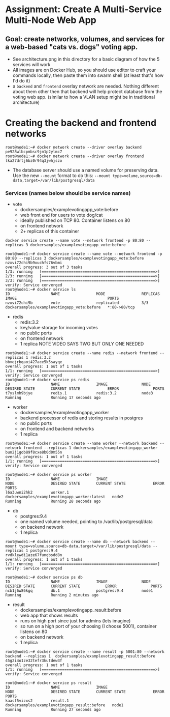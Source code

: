 # Assignment: Create A Multi-Service Multi-Node Web App

## Goal: create networks, volumes, and services for a web-based "cats vs. dogs" voting app.

- See architecture.png in this directory for a basic diagram of how the 5 services will work
- All images are on Docker Hub, so you should use editor to craft your commands locally, then paste them into swarm shell (at least that's how I'd do it)
- a `backend` and `frontend` overlay network are needed. Nothing different about them other then that backend will help protect database from the voting web app. (similar to how a VLAN setup might be in traditional architecture)

# Creating the backend and frontend networks
```
root@node1:~# docker network create --driver overlay backend
pe928wlbcpmbsc9jm1p2ylmc7
root@node1:~# docker network create --driver overlay frontend
lka27drtj6bz0r94q3jwhjszo
```
- The database server should use a named volume for preserving data. Use the new `--mount` format to do this: `--mount type=volume,source=db-data,target=/var/lib/postgresql/data`

### Services (names below should be service names)
- vote
    - dockersamples/examplevotingapp_vote:before
    - web front end for users to vote dog/cat
    - ideally published on TCP 80. Container listens on 80
    - on frontend network
    - 2+ replicas of this container

```
docker service create --name vote --network frontend -p 80:80 --replicas 3 dockersamples/examplevotingapp_vote:before

root@node1:~# docker service create --name vote --network frontend -p 80:80 --replicas 3 dockersamples/examplevotingapp_vote:before 
nzxvi72chi9b9xuchfs76vbmi
overall progress: 3 out of 3 tasks 
1/3: running   [==================================================>] 
2/3: running   [==================================================>] 
3/3: running   [==================================================>] 
verify: Service converged 
root@node1:~# docker service ls
ID                  NAME                MODE                REPLICAS            IMAGE                                        PORTS
nzxvi72chi9b        vote                replicated          3/3                 dockersamples/examplevotingapp_vote:before   *:80->80/tcp

```
- redis
    - redis:3.2
    - key/value storage for incoming votes
    - no public ports
    - on frontend network
    - 1 replica NOTE VIDEO SAYS TWO BUT ONLY ONE NEEDED

```
root@node1:~# docker service create --name redis --network frontend --replicas 1 redis:3.2
bbvejrbqaoi427ace5k5sayqe
overall progress: 1 out of 1 tasks 
1/1: running   [==================================================>] 
verify: Service converged 
root@node1:~# docker service ps redis
ID                  NAME                IMAGE               NODE                DESIRED STATE       CURRENT STATE            ERROR               PORTS
t7yslmh9bjye        redis.1             redis:3.2           node3               Running             Running 17 seconds ago                       
```

- worker
    - dockersamples/examplevotingapp_worker
    - backend processor of redis and storing results in postgres
    - no public ports
    - on frontend and backend networks
    - 1 replica

```
root@node1:~# docker service create --name worker --network backend --network frontend --replicas 1 dockersamples/examplevotingapp_worker
bun2j1gob89f8cxe8b0d0m55n
overall progress: 1 out of 1 tasks 
1/1: running   [==================================================>] 
verify: Service converged 

root@node1:~# docker service ps worker 
ID                  NAME                IMAGE                                          NODE                DESIRED STATE       CURRENT STATE            ERROR               PORTS
l6a3uwni2hk2        worker.1            dockersamples/examplevotingapp_worker:latest   node2               Running             Running 28 seconds ago           
```

- db
    - postgres:9.4
    - one named volume needed, pointing to /var/lib/postgresql/data
    - on backend network
    - 1 replica

```
root@node1:~# docker service create --name db --network backend --mount type=volume,source=db-data,target=/var/lib/postgresql/data --replicas 1 postgres:9.4
rvdklewdi1aze67fungbsdd8n
overall progress: 1 out of 1 tasks 
1/1: running   [==================================================>] 
verify: Service converged 

root@node1:~# docker service ps db 
ID                  NAME                IMAGE               NODE                DESIRED STATE       CURRENT STATE           ERROR               PORTS
ncb1j6w86kgq        db.1                postgres:9.4        node1               Running             Running 2 minutes ago   
```
- result
    - dockersamples/examplevotingapp_result:before
    - web app that shows results
    - runs on high port since just for admins (lets imagine)
    - so run on a high port of your choosing (I choose 5001), container listens on 80
    - on backend network
    - 1 replica

```
root@node1:~# docker service create --name result -p 5001:80 --network backend --replicas 1  dockersamples/examplevotingapp_result:before
45g2i4o1ze32tefr3kutdew3f
overall progress: 1 out of 1 tasks 
1/1: running   [==================================================>] 
verify: Service converged 

root@node1:~# docker service ps result 
ID                  NAME                IMAGE                                          NODE                DESIRED STATE       CURRENT STATE            ERROR               PORTS
kaasf5vizxs2        result.1            dockersamples/examplevotingapp_result:before   node1               Running             Running 27 seconds ago                       
```
